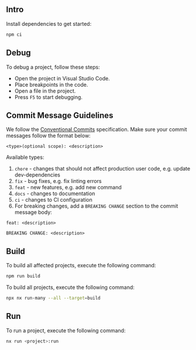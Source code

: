 ## Intro

Install dependencies to get started:

```bash
npm ci
```

## Debug

To debug a project, follow these steps:

-   Open the project in Visual Studio Code.
-   Place breakpoints in the code.
-   Open a file in the project.
-   Press `F5` to start debugging.

## Commit Message Guidelines

We follow the [Conventional Commits](https://www.conventionalcommits.org/en/v1.0.0/) specification. Make sure your commit messages follow the format below:

```git
<type>(optional scope): <description>
```

Available types:

1. `chore` - changes that should not affect production user code, e.g. update dev-dependencies
1. `fix` - bug fixes, e.g. fix linting errors
1. `feat` - new features, e.g. add new command
1. `docs` - changes to documentation
1. `ci` - changes to CI configuration
1. For breaking changes, add a `BREAKING CHANGE` section to the commit message body:

```git
feat: <description>

BREAKING CHANGE: <description>
```

## Build

To build all affected projects, execute the following command:

```bash
npm run build
```

To build all projects, execute the following command:

```bash
npx nx run-many --all --target=build
```

## Run

To run a project, execute the following command:

```bash
nx run <project>:run
```
